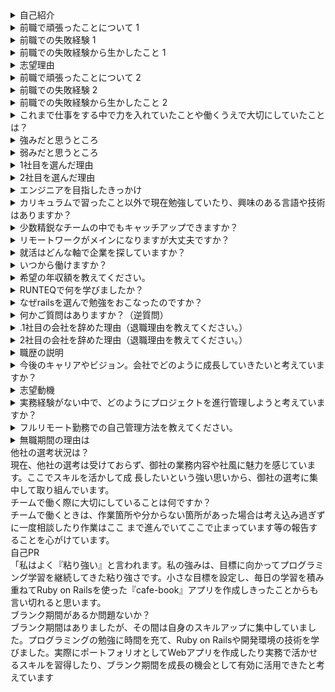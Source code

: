 
<details>
<summary>自己紹介</summary>
はじめまして、と申します。
大学卒業後、施工管理職として現場の安全管理や工程管理を行い、退職後はフロントエンジニアとしてWebサイトの実装に携わってまいりました。
現在は、家業の農家を手伝いつつ、プログラミングスキルを学ぶ為に学習を続けています。
本日はよろしくお願いします。
</details>

<details>
<summary>前職で頑張ったことについて 1
</summary>
私の強みは、計画力とコミュニケーション能力です。
賃貸サイトの「ランキング」ページを実装する際、ページを管理してる元データ管理に詳しいメンバーが少なく、進捗の遅れや認識の齟齬が発生するリスクがありました。
この状況に対して、プロジェクトを円滑に進めるためには、計画的に作業を進めることと、チーム全体での情報共有が重要だと考えました。
定期的に進捗や変更点を確認しながら認識の齟齬がないように取り組みました。
その結果、プロジェクトは計画通りに進み、納期を遵守することができました。さらに、チームメンバーからは「情報の共有がスムーズだった」とのフィードバックを頂き、プロジェクト全体の品質向上に貢献できました。
</details>

<details>
<summary>前職での失敗経験 1</summary>
前職でフロントエンジニアとして働いていた際、仕様確認の不足が原因で、実装した機能に誤りが発生しました。修正に多くの時間を割くことになりました（全画面）。
この経験から、作業前の仕様確認を徹底し、打合せ後に不安な個所は先輩に仕様のチェックをしていただき懸念点などがないか意見を頂き認識齟齬を自分で減らせるように工夫を行いました。
</details>

<details>
<summary>前職での失敗経験から生かしたこと 1</summary>

</details>

<details>
<summary>志望理由</summary>

</details>

<details>
<summary>前職で頑張ったことについて 2</summary>
</details>

<details>
<summary>前職での失敗経験 2</summary>

</details>

<details>
<summary>前職での失敗経験から生かしたこと 2
</summary>

</details>
<details>
<summary>これまで仕事をする中で力を入れていたことや働くうえで大切にしていたことは？</summary>
これまでの仕事で特に力を入れていたことは、まず作業の初めにおおよその手順を考えてから進めることです。
作業前に認識のズレが生じないようしっかり確認を行うようにし、効率よく、正確に作業をするこに力を入れてきました。どのように確認したの？ボタンの挙動やモーダルの仕様など実際のサイトと同じ仕様なのか新しく実装し変化があるものかを確認しました。おおよその手順とは？仕様書の確認を行い。作業箇所のページの確認。作業箇所の把握。それから仕様書に基づいてコードを書いていく。
</details>

<details>
<summary>強みだと思うところ</summary>
私の強みは、目標に向かってコツコツ努力し、困難に直面しても諦めずに挑戦し続けることです。
この強みを発揮してきた具体的なエピソードとして、プログラミング学習中の経験があります。
学習中に数多くのエラーに直面しましたが、エラーの原因をエラーコードから分析し、自分なりにまとめて解決方法を見つけ出し、最終的にアプリを完成させることができました。
この経験を通じて培った問題解決能力や粘り強さは、御社の業務においても大いに役立つと確信しています。入社後は、プロジェクトの進行中に発生する問題や課題に対しても諦めずに取り組み、最適な解決策を見つけ出すことで、チームや会社全体の目標達成に貢献していきたいと考えています。
</details>

<details>
<summary>弱みだと思うところ</summary>
私の弱みは、複数のタスクを同時に進める際に優先順位を適切に判断できないことです。
例えば、WEB制作で働いていた際、複数のタスクが同時に発生した場合、どの作業を優先すべきかが分からず、効率的に進めることができませんでした。このため、現在行っている作業を終えてから次の作業に取り掛かることが多かったです。
この弱みを克服するために、まず自分なりにタスクの優先順位を考えたうえで、先輩に相談し意見を聞くようにしました。また、締切が重なった際は、タスクの緊急度を確認し、緊急度の高いものから着手するようにしました。それでも遅れが出そうな場合は、事前にアラートを出し、上司や同僚に相談して協力を仰ぎ、効率的に作業を進めるよう努めました。この取り組みを通じて、タスクの優先順位を適切に判断する能力を徐々に向上させることができました。
</details>

<details>
<summary>1社目を選んだ理由</summary>
私は小さいころから図工や工作が好きで、モノづくりに関心を持っていました。将来はその興味を生かしてモノづくりに関わる仕事に就きたいと考え、大学では材料工学を学びました。それを活かせる、施工管理という仕事を選びました。
</details>

<details>
<summary>2社目を選んだ理由</summary>
プログラミングやWeb開発への関心が強まり、将来的に技術職としてスキルを高めたいと考えるようになりました。そのため、HTMLやCSS、JavaScriptといったプログラミング言語をプログラミングスクールで学び、基礎的なスキルを身につけました。これらのスキルを活かしつつ、実際の業務を通じてさらに経験を積むことができる環境であったため、志望しました。
</details>


<details>
<summary>エンジニアを目指したきっかけ</summary>
ネットサーフィンが好きで、アニメやゲームのウェブサイトを見ていた時にどのような仕組みで表示されているのかに興味を持ち始めました。エンジニアを目指したきっかけは、ネットサーフィンが好きで、特にアニメやゲームのウェブサイトをよく見ていたことです。「どんな仕組みでこのページが表示されているのだろう？」と興味を持ったことがきっかけになります。実際にプログラミングを学習していく中でプログラミングが楽しくなり仕事にできたら楽しいんだろうなと思い転職しようと決意しました。入社後に必要な言語があれば、入社前に動画学習等を通
じてアウトプットを行っていきたいと考えています。実際に現場で使う際も早く習得できるよう、積極的に努力したいと考えております。
</details>

<details>
<summary>カリキュラムで習ったこと以外で現在勉強していたり、興味のある言語や技術はありますか？</summary>
現在興味がある言語はReactを勉強中です。理由ですがフロントエンド開発のスキル向上の為とReactを学ぶことでバックエンドだけでなく、フロントエンド全体を把握できそうだなと思い選びました。またRuby_silverの資格を取得するために学習を行っております今月末に受講し合格を目標にしています。
</details>

<details>
<summary>少数精鋭なチームの中でもキャッチアップできますか？</summary>
私は、プログラミングスクールでRuby on Railsを学んだ際に、自発的に新しい知識を吸収し、それを使って実際にWebアプリを作成する経験を積みました。この過程で、自ら進んで取り組む姿勢や効率的な学習方法を身につけ、学んだことをアウトプットに活かす力を養いました。

また、最近ではReactなどの新しい技術を学ぶ際にも、自主的に動いて知識を得るだけでなく、実際に簡単なアプリを作成し動かすことで理解を深めています。例えば、Reactを学んだ際には、タスクアプリを作成し、Reactの仕組みを実践的に学びました。このように、私は自発的に行動し、自分で考えて行動する力があり、問題解決に向けて自主的に取り組むことができます。

少数精鋭のチームにおいても、自分の意志で動き、自己管理能力を発揮して効率的に作業を進めることができると確信しています。

</details>

<details>
<summary>リモートワークがメインになりますが大丈夫ですか？</summary>
はい！自己管理をしっかり行いたいと考えておりますので問題ないと思います。具体的に申しますと、タスクの優先順位付けスケジュール管理を行うことです。一日の始まりに優先順位等作業の可視化を行います。具体的な例ですとメモ帳やGITのTILに一人で出来ることや相手がいる作業なのかや期間がある作業など作業を分類し管理したいと思います。また、進捗報告やこの工数や方針の相談を上司に行うことで作業の時間管理も行いたいと考えています。また、オンオフも切り替えつつ、リモートワーク中の作業を習慣化することで自己管理がで
きると考えています。

</details>

<details>
<summary>就活はどんな軸で企業を探していますか？</summary>
自身の学んだ言語を活かせる環境で、入社後も仕事を続けることができるとイメージできることを軸にしています。とくにRubyをメインにしておりまた未経験の私でも研修がある環境であったり、入社後すぐにアサインする環境であれば、すぐに相談したり、定期的に報告会ができる環境で働けることができる環境で働けることができること、もしリモートワークがあるのならばテキストベースでのやりとりや画面共有などを行って相談しやすい環境なのかであったり、また仕事をただ終わらせるだけでなくしっかり技術を身に着けれる環境で成長できる企業
様を探しております。

</details>

<details>
<summary>いつから働けますか？</summary>
すぐに勤務を開始することは可能ですが、現在新潟県に住んでおりますので、転居の準備に少しお時間をいただきたいと考えております。


</details>

<details>
<summary>希望の年収額を教えてください。</summary>
希望年収については、これまでの経験やスキルを踏まえ、240~300万円程度を希望しております。
</details>

<details>
<summary>RUNTEQで何を学びましたか？</summary>
言語ですと、Ruby、HTML、CSS、JavaScript、フレームワークはRuby on Rails、バックエンドではSQL、データの管理にGitやGitHubについて、またこれらの知識を繋ぎ合わせ理解する為の基礎的なネットワークの仕組みや知識についても学習しました。また学習以外ではテキストベースでの報告の仕方について学べました。特
に、エラーについて講師の方に質問する際も対面ではなくテキストベースでの会話になっており、エラーに対してどこまで理解出来ていて、原因はどこなのかをしっかりテキストでまとめてから質問するように取り組んできました。

</details>

<details>
<summary>なぜrailsを選んで勉強をおこなったのですか？</summary>
Ruby on Railsを選んで勉強した理由として、まず、Railsがメルカリなどの有名なサービスで使用されており、多くの人に利用されるサービスを形にできるフレームワークだと知り仕事にできたら面白いなと思ったことが
大きなきっかけです。
また、HTMLやCSS、JavaScriptの基礎知識を学習していたので、これをRailsのフロントエンド部分でも活かせると考えました。Railsはバックエンドだけでなく、フロントエンドとの連携がスムーズで、Webアプリ全体を通して
学びやすいフレームワークだと思いました。このような理由からRailsを選び、学習を進めることで、サービスの全体像を理解しながら開発できるエンジニアを目指したいと思ったからです。

</details>
<details>
<summary>何かご質問はありますか？（逆質問）</summary>
3つほど質問がありますがよろしいでしょうか？
入社後のイメージを持ちたいのでお聞きしたいのですが、キャリアをお持ちの方ではなく、未経験の方で入社した方はどんな方が活躍されていますか？
入社後研修期間があると思うのですが、その研修内容に対して自身の知識のギャップを減らすためにもし御社に入社した場合入社までにどのようなことを勉強しておいたらスムーズに研修に望めますか？
最後になりますが、業務を行う際のチーム内のコミュニケーション方法について教えていただけますか？
</details>
<details>
<summary>.1社目の会社を辞めた理由（退職理由を教えてください。）</summary>
株式会社〇〇では、現場での安全管理や管理業務に多くの経験を積むことができましたが、仕事を進める中で、Webサイト作成に対する興味が高まり、そこで自分でやりたいことが見つかり、エンジニアとしてスキル習得を目指し学習することを決めたため退職をしました。

</details>
<details>
<summary>2社目の会社を辞めた理由（退職理由を教えてください。）</summary>
株式会社〇〇ではフロントエンジニアとして経験をさせていただきましましたが、兄が白血病と診断され入院することになりました。そのため兄の面倒と家業の手伝いを専念する必要があったため、退職することにしました。
</details>
<details>
<summary>職歴の説明</summary>
大学卒業後、2012年4月に株式会社〇〇に入社し、施工管理を担当。現場での安全管理を徹底し、定期的な安全パトロールや安全教育を通じて、事故ゼロを達成しました。2015年10月に退職後、2017年6月に株式会社〇〇に入社。フロントエンジニアとしてJavaScript、HTML、CSSを活用し、賃貸サイトの「〇〇ランキング」ページの実装を担当。2019年1月に退社。現在は家業である農家の手伝いを行いつつプログラミング学習を行っております。（ただ給与はなく、その代わりプログラミング学習のスクール費用でしたり、食費等工面してもらっています。）
</details>

<details>
<summary>今後のキャリアやビジョン。会社でどのように成長していきたいと考えていますか？</summary>
短期的なビジョン：
「入社後はまず実務と学習での知識のギャップをなくすために、足りない知識や技術、コミュニケーション力などを補い、現場に慣れることを目指します。具体的には、御社の研修プログラムやチーム内のサポートを活用し、早期に業務に貢献できる人材になりたいと考えています。また、自己学習を通じてRuby on Railsや最新のWeb技術を習得し、実務に活かしていきます。」

中長期的なビジョン：
「中長期的には、技術力をさらに高め、リーダーシップを発揮できるエンジニアを目指します。具体的には、プロジェクトのリーダーとしてチームを牽引し、技術的な問題を解決する役割を担いたいと考えています。また、新しい技術や手法を積極的に取り入れ、プロジェクト全体の効率化と品質向上に貢献したいと考えています。将来的には、御社の技術力向上に貢献し、安定したシステム開発を支える存在になりたいです。」
</details>

<details>
<summary>志望動機</summary>
私が志望したは御社であれば自身の学習した経験を活かしつつエンジニアとして成長でき仕事ができると環境だと考えたからです。入社して1カ月目は下流工程のテストや開発から実際の業務にチャレンジすることができ、スキルがついてきたら徐々に上流工程にチャレンジでき、業務未経験の私でも安心して業務に取り組むことができる環境と考えたからです。私の技術力でもマッチする案件があるのではないかと思ったからです。また業務に携わる際に新しい言語等に触れることもあるかと思いますが、その際
はプログラミングスクールでの学習した経験を活かしつつ勉強に励みつつ業務に努め成長できると考えたからです。
</details>

<details>
<summary>実務経験がない中で、どのようにプロジェクトを進行管理しようと考えていますか？</summary>
プロジェクトを進行する際には、まずプロジェクトのゴールを決めてそこに至るまでに何をすればいいのかであったり、何が必要を可視化できるようにしようと考えます。その後自分で考えた方法が正しいかを上司に相談させていただきその方向性で良いのか確認し、もし間違っていたのであれば方向性を修正し、実行可能なスケジュールを作成し、作業を進めながらその都度相談し作業を進めたいと考えています。その際に一人で考えすぎず、上手くいっていない場合は早めにアラートを出して現在の報告をする意識したいと考えています。
</details>
<details>
<summary>フルリモート勤務での自己管理方法を教えてください。</summary>
スケジュール管理とタスクの優先順位付けを行うことです。一日の始まりに優先順位等作業の可視化を行います。
具体的な例ですとslackやメモ帳やGITのTILに一人で出来ることや相手がいる作業なのかや期間がある作業などに分け作業を行い管理したいと思います。また、進捗報告や相談を上司に行うことで作業の時間管理も行いたいと考えています。オンオフも切り替えつつ、こういった作業を習慣化することで自己管理ができると考えています。
</details>
<details>
<summary>無職期間の理由は</summary>
兄が白血病と診断され入院することになりました。そのため兄の面倒や家業の手伝いを専念する必要があった
ため、退職することにしました。またこの期間ですが、家業を手伝うことであったり兄の面倒をみるために時間を
当てていましたが、兄が亡くなってしまった後、落ち着いてからは自身のスキルアップを図るために前職のスキルであるHTML、CSS、JavaScriptの経験を活かせる技術としてRuby on railsを学ぶ為に引き続き家業を手伝いながらRUNTEQのスクールでプログラミングを学習し直しました。

</details>
<summary>他社の選考状況は？</summary>
現在、他社の選考は受けておらず、御社の業務内容や社風に魅力を感じています。ここでスキルを活かして成
長したいという強い思いから、御社の選考に集中して取り組んでいます。
</details>
</details>
<summary>チームで働く際に大切にしていることは何ですか？
</summary>
チームで働くときは、作業箇所や分からない箇所があった場合は考え込み過ぎずに一度相談したり作業はここ
まで進んでいてここで止まっています等の報告することを心がけています。

</details>
</details>
<summary>自己PR</summary>
「私はよく『粘り強い』と言われます。私の強みは、目標に向かってプログラミング学習を継続してきた粘り強さです。小さな目標を設定し、毎日の学習を積み重ねてRuby on Railsを使った『cafe-book』アプリを作成しきったことからも言い切れると思います。
</details>
</details>
<summary>ブランク期間があるか問題ないか？
</summary>
ブランク期間はありましたが、その間は自身のスキルアップに集中していました。プログラミングの勉強に時間を充て、Ruby on Railsや開発環境の技術を学びました。実際にポートフォリオとしてWebアプリを作成したり実務で活かせるスキルを習得したり、ブランク期間を成長の機会として有効に活用できたと考えています

</details>
